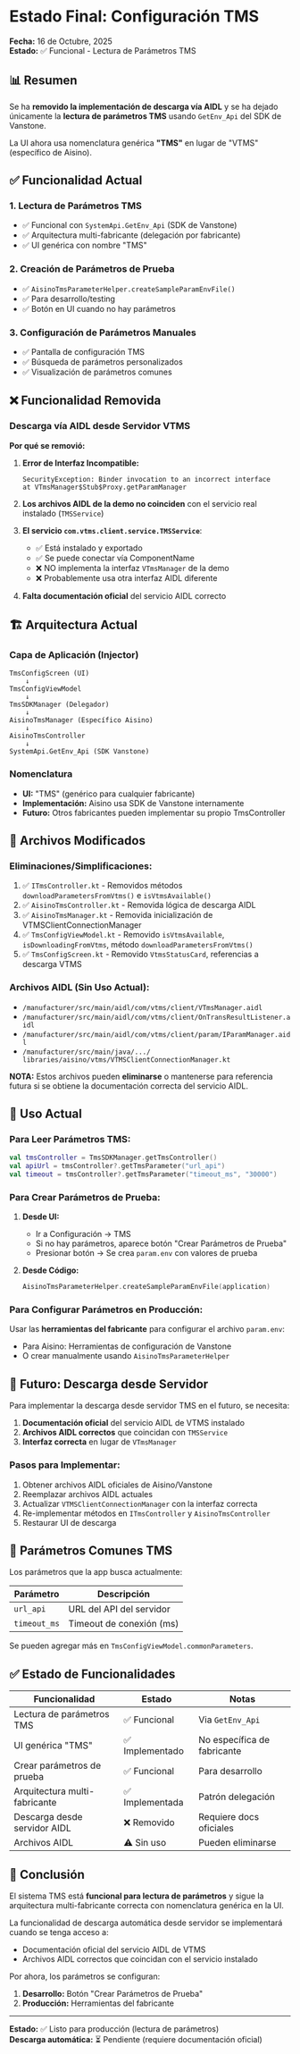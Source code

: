 # Estado Final: Configuración TMS

**Fecha:** 16 de Octubre, 2025  
**Estado:** ✅ Funcional - Lectura de Parámetros TMS

## 📊 Resumen

Se ha **removido la implementación de descarga vía AIDL** y se ha dejado únicamente la **lectura de parámetros TMS** usando `GetEnv_Api` del SDK de Vanstone. 

La UI ahora usa nomenclatura genérica **"TMS"** en lugar de "VTMS" (específico de Aisino).

## ✅ Funcionalidad Actual

### 1. **Lectura de Parámetros TMS**
- ✅ Funcional con `SystemApi.GetEnv_Api` (SDK de Vanstone)
- ✅ Arquitectura multi-fabricante (delegación por fabricante)
- ✅ UI genérica con nombre "TMS"

### 2. **Creación de Parámetros de Prueba**
- ✅ `AisinoTmsParameterHelper.createSampleParamEnvFile()`
- ✅ Para desarrollo/testing
- ✅ Botón en UI cuando no hay parámetros

### 3. **Configuración de Parámetros Manuales**
- ✅ Pantalla de configuración TMS
- ✅ Búsqueda de parámetros personalizados
- ✅ Visualización de parámetros comunes

## ❌ Funcionalidad Removida

### Descarga vía AIDL desde Servidor VTMS
**Por qué se removió:**

1. **Error de Interfaz Incompatible:**
   ```
   SecurityException: Binder invocation to an incorrect interface
   at VTmsManager$Stub$Proxy.getParamManager
   ```

2. **Los archivos AIDL de la demo no coinciden** con el servicio real instalado (`TMSService`)

3. **El servicio `com.vtms.client.service.TMSService`**:
   - ✅ Está instalado y exportado
   - ✅ Se puede conectar vía ComponentName
   - ❌ NO implementa la interfaz `VTmsManager` de la demo
   - ❌ Probablemente usa otra interfaz AIDL diferente

4. **Falta documentación oficial** del servicio AIDL correcto

## 🏗️ Arquitectura Actual

### Capa de Aplicación (Injector)
```
TmsConfigScreen (UI)
    ↓
TmsConfigViewModel
    ↓
TmsSDKManager (Delegador)
    ↓
AisinoTmsManager (Específico Aisino)
    ↓
AisinoTmsController
    ↓
SystemApi.GetEnv_Api (SDK Vanstone)
```

### Nomenclatura
- **UI:** "TMS" (genérico para cualquier fabricante)
- **Implementación:** Aisino usa SDK de Vanstone internamente
- **Futuro:** Otros fabricantes pueden implementar su propio TmsController

## 📁 Archivos Modificados

### Eliminaciones/Simplificaciones:
1. ✅ `ITmsController.kt` - Removidos métodos `downloadParametersFromVtms()` e `isVtmsAvailable()`
2. ✅ `AisinoTmsController.kt` - Removida lógica de descarga AIDL
3. ✅ `AisinoTmsManager.kt` - Removida inicialización de VTMSClientConnectionManager
4. ✅ `TmsConfigViewModel.kt` - Removido `isVtmsAvailable`, `isDownloadingFromVtms`, método `downloadParametersFromVtms()`
5. ✅ `TmsConfigScreen.kt` - Removido `VtmsStatusCard`, referencias a descarga VTMS

### Archivos AIDL (Sin Uso Actual):
- `/manufacturer/src/main/aidl/com/vtms/client/VTmsManager.aidl`
- `/manufacturer/src/main/aidl/com/vtms/client/OnTransResultListener.aidl`
- `/manufacturer/src/main/aidl/com/vtms/client/param/IParamManager.aidl`
- `/manufacturer/src/main/java/.../ libraries/aisino/vtms/VTMSClientConnectionManager.kt`

**NOTA:** Estos archivos pueden **eliminarse** o mantenerse para referencia futura si se obtiene la documentación correcta del servicio AIDL.

## 🔧 Uso Actual

### Para Leer Parámetros TMS:

```kotlin
val tmsController = TmsSDKManager.getTmsController()
val apiUrl = tmsController?.getTmsParameter("url_api")
val timeout = tmsController?.getTmsParameter("timeout_ms", "30000")
```

### Para Crear Parámetros de Prueba:

1. **Desde UI:**
   - Ir a Configuración → TMS
   - Si no hay parámetros, aparece botón "Crear Parámetros de Prueba"
   - Presionar botón → Se crea `param.env` con valores de prueba

2. **Desde Código:**
   ```kotlin
   AisinoTmsParameterHelper.createSampleParamEnvFile(application)
   ```

### Para Configurar Parámetros en Producción:

Usar las **herramientas del fabricante** para configurar el archivo `param.env`:
- Para Aisino: Herramientas de configuración de Vanstone
- O crear manualmente usando `AisinoTmsParameterHelper`

## 🔮 Futuro: Descarga desde Servidor

Para implementar la descarga desde servidor TMS en el futuro, se necesita:

1. **Documentación oficial** del servicio AIDL de VTMS instalado
2. **Archivos AIDL correctos** que coincidan con `TMSService`
3. **Interfaz correcta** en lugar de `VTmsManager`

### Pasos para Implementar:

1. Obtener archivos AIDL oficiales de Aisino/Vanstone
2. Reemplazar archivos AIDL actuales
3. Actualizar `VTMSClientConnectionManager` con la interfaz correcta
4. Re-implementar métodos en `ITmsController` y `AisinoTmsController`
5. Restaurar UI de descarga

## 📝 Parámetros Comunes TMS

Los parámetros que la app busca actualmente:

| Parámetro | Descripción |
|-----------|-------------|
| `url_api` | URL del API del servidor |
| `timeout_ms` | Timeout de conexión (ms) |

Se pueden agregar más en `TmsConfigViewModel.commonParameters`.

## ✅ Estado de Funcionalidades

| Funcionalidad | Estado | Notas |
|--------------|--------|-------|
| Lectura de parámetros TMS | ✅ Funcional | Via `GetEnv_Api` |
| UI genérica "TMS" | ✅ Implementado | No específica de fabricante |
| Crear parámetros de prueba | ✅ Funcional | Para desarrollo |
| Arquitectura multi-fabricante | ✅ Implementada | Patrón delegación |
| Descarga desde servidor AIDL | ❌ Removido | Requiere docs oficiales |
| Archivos AIDL | ⚠️ Sin uso | Pueden eliminarse |

## 🎯 Conclusión

El sistema TMS está **funcional para lectura de parámetros** y sigue la arquitectura multi-fabricante correcta con nomenclatura genérica en la UI.

La funcionalidad de descarga automática desde servidor se implementará cuando se tenga acceso a:
- Documentación oficial del servicio AIDL de VTMS
- Archivos AIDL correctos que coincidan con el servicio instalado

Por ahora, los parámetros se configuran:
1. **Desarrollo:** Botón "Crear Parámetros de Prueba"
2. **Producción:** Herramientas del fabricante

---

**Estado:** ✅ Listo para producción (lectura de parámetros)  
**Descarga automática:** ⏳ Pendiente (requiere documentación oficial)

